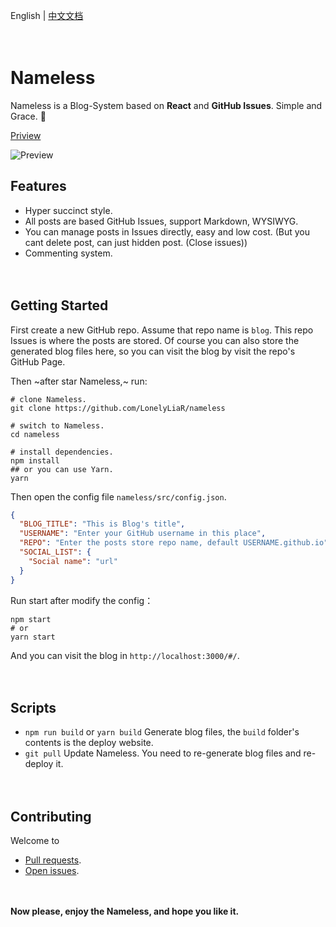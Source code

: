 English | [中文文档](https://github.com/LonelyLiaR/blog/issues/1)

　


# Nameless

Nameless is a Blog-System based on **React** and **GitHub Issues**. Simple and Grace. :wind_chime:  

[Priview](https://lonelyliar.github.io/blog)  

![Preview](https://user-images.githubusercontent.com/12504732/43952018-42379796-9cc7-11e8-87bd-7c015be988f1.jpg)


## Features
- Hyper succinct style.
- All posts are based GitHub Issues, support Markdown, WYSIWYG.
- You can manage posts in Issues directly, easy and low cost. (But you cant delete post, can just hidden post. (Close issues))
- Commenting system.

　
## Getting Started
First create a new GitHub repo. Assume that repo name is `blog`.
This repo Issues is where the posts are stored.
Of course you can also store the generated blog files here, so you can visit the blog by visit the repo's GitHub Page.

Then ~after star Nameless,~ run:
```shell
# clone Nameless.
git clone https://github.com/LonelyLiaR/nameless

# switch to Nameless.
cd nameless

# install dependencies.
npm install
## or you can use Yarn.
yarn
```

Then open the config file `nameless/src/config.json`.
```json
{
  "BLOG_TITLE": "This is Blog's title",
  "USERNAME": "Enter your GitHub username in this place",
  "REPO": "Enter the posts store repo name, default USERNAME.github.io",
  "SOCIAL_LIST": {
    "Social name": "url"
  }
}
```

Run start after modify the config：
```shell
npm start
# or
yarn start
```

And you can visit the blog in `http://localhost:3000/#/`.

　
## Scripts
- `npm run build` or `yarn build` Generate blog files, the `build` folder's contents is the deploy website.
- `git pull` Update Nameless. You need to re-generate blog files and re-deploy it.

　
## Contributing
Welcome to
- [Pull requests](https://github.com/LonelyLiaR/nameless/compare).
- [Open issues](https://github.com/LonelyLiaR/nameless/issues/new).

　
 
**Now please, enjoy the Nameless, and hope you like it.**
